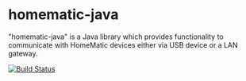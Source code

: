 homematic-java
=====

"homematic-java" is a Java library which provides functionality to communicate with HomeMatic devices either via USB device or a LAN gateway.


[![Build Status](https://travis-ci.org/crea-doo/homematic-java.svg?branch=master)](https://travis-ci.org/crea-doo/homematic-java)